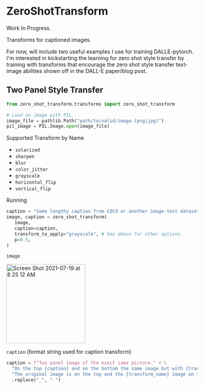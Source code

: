 # ZeroShotTransform

Work In Progress.

Transforms for captioned images.

For now, will include two useful examples I use for training DALLE-pytorch.
I'm interested in kickstarting the learning for zero shot style transfer 
by training with transforms that encourage the zero shot style transfer 
text-image abilities shown off in the DALL-E paper/blog post.

## Two Panel Style Transfer
 ```python
from zero_shot_transform.transforms import zero_shot_transform

# Load an image with PIL
image_file = pathlib.Path("path/to/valid/image.(png|jpg)")
pil_image = PIL.Image.open(image_file)
```

Supported Transform by Name
  - `solarized`
  - `sharpen`
  - `blur`
  - `color_jitter`
  - `grayscale`
  - `horizontal_flip`
  - `vertical_flip`

Running 
```python
caption = "Some lengthy caption from COCO or another image-text dataset."
image, caption = zero_shot_transform(
   image,
   caption=caption,
   transform_to_apply="grayscale", # See above for other options.
   p=0.5,
)
```

`image`

<img width="208" alt="Screen Shot 2021-07-19 at 8 25 12 AM" src="https://user-images.githubusercontent.com/3994972/126166845-11a7ce50-c9eb-44aa-81da-0b451cc1363b.png">


`caption` (format string used for caption transform)
```python
caption = f"Two panel image of the exact same picture." + \
  "On the top {caption} and on the bottom the same image but with {transform_name} applied." + \
  "The original image is on the top and the {transform_name} image on the bottom. The caption is {caption}."
  .replace("_", " ")
```
